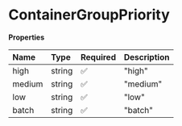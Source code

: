 # ContainerGroupPriority

**Properties**

| Name   | Type   | Required | Description |
| :----- | :----- | :------- | :---------- |
| high   | string | ✅       | "high"      |
| medium | string | ✅       | "medium"    |
| low    | string | ✅       | "low"       |
| batch  | string | ✅       | "batch"     |
